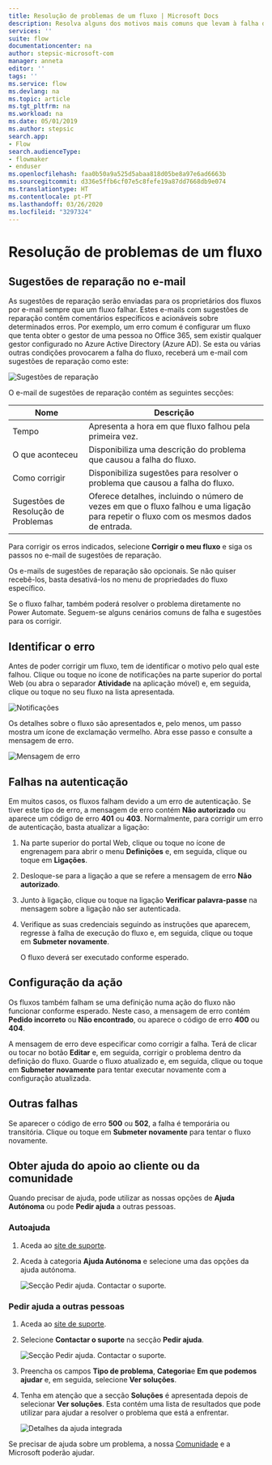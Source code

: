 ```yaml
---
title: Resolução de problemas de um fluxo | Microsoft Docs
description: Resolva alguns dos motivos mais comuns que levam à falha dos fluxos
services: ''
suite: flow
documentationcenter: na
author: stepsic-microsoft-com
manager: anneta
editor: ''
tags: ''
ms.service: flow
ms.devlang: na
ms.topic: article
ms.tgt_pltfrm: na
ms.workload: na
ms.date: 05/01/2019
ms.author: stepsic
search.app:
- Flow
search.audienceType:
- flowmaker
- enduser
ms.openlocfilehash: faa0b50a9a525d5abaa818d05be8a97e6ad6663b
ms.sourcegitcommit: d336e5ffb6cf07e5c8fefe19a87dd7668db9e074
ms.translationtype: HT
ms.contentlocale: pt-PT
ms.lasthandoff: 03/26/2020
ms.locfileid: "3297324"
---
```

# <a name="troubleshooting-a-flow"></a>Resolução de problemas de um fluxo


## <a name="repair-tips-in-email"></a>Sugestões de reparação no e-mail

As sugestões de reparação serão enviadas para os proprietários dos fluxos por e-mail sempre que um fluxo falhar. Estes e-mails com sugestões de reparação contêm comentários específicos e acionáveis sobre determinados erros. Por exemplo, um erro comum é configurar um fluxo que tenta obter o gestor de uma pessoa no Office 365, sem existir qualquer gestor configurado no Azure Active Directory (Azure AD). Se esta ou várias outras condições provocarem a falha do fluxo, receberá um e-mail com sugestões de reparação como este:

![Sugestões de reparação](media/fix-flow-failures/repair-tips-email.png)

O e-mail de sugestões de reparação contém as seguintes secções:

Nome|Descrição
---|---
Tempo|Apresenta a hora em que fluxo falhou pela primeira vez.
O que aconteceu|Disponibiliza uma descrição do problema que causou a falha do fluxo.
Como corrigir|Disponibiliza sugestões para resolver o problema que causou a falha do fluxo.
Sugestões de Resolução de Problemas|Oferece detalhes, incluindo o número de vezes em que o fluxo falhou e uma ligação para repetir o fluxo com os mesmos dados de entrada.

Para corrigir os erros indicados, selecione **Corrigir o meu fluxo** e siga os passos no e-mail de sugestões de reparação.

Os e-mails de sugestões de reparação são opcionais. Se não quiser recebê-los, basta desativá-los no menu de propriedades do fluxo específico.

Se o fluxo falhar, também poderá resolver o problema diretamente no Power Automate.  Seguem-se alguns cenários comuns de falha e sugestões para os corrigir.

## <a name="identify-the-error"></a>Identificar o erro
Antes de poder corrigir um fluxo, tem de identificar o motivo pelo qual este falhou. Clique ou toque no ícone de notificações na parte superior do portal Web (ou abra o separador **Atividade** na aplicação móvel) e, em seguida, clique ou toque no seu fluxo na lista apresentada.

![Notificações](./media/fix-flow-failures/notifications-toolbar.png)

Os detalhes sobre o fluxo são apresentados e, pelo menos, um passo mostra um ícone de exclamação vermelho. Abra esse passo e consulte a mensagem de erro.

![Mensagem de erro](./media/fix-flow-failures/flow-run-failure.png)


## <a name="authentication-failures"></a>Falhas na autenticação
Em muitos casos, os fluxos falham devido a um erro de autenticação. Se tiver este tipo de erro, a mensagem de erro contém **Não autorizado** ou aparece um código de erro **401** ou **403**. Normalmente, para corrigir um erro de autenticação, basta atualizar a ligação:

1. Na parte superior do portal Web, clique ou toque no ícone de engrenagem para abrir o menu **Definições** e, em seguida, clique ou toque em **Ligações**.
2. Desloque-se para a ligação a que se refere a mensagem de erro **Não autorizado**.
3. Junto à ligação, clique ou toque na ligação **Verificar palavra-passe** na mensagem sobre a ligação não ser autenticada.
4. Verifique as suas credenciais seguindo as instruções que aparecem, regresse à falha de execução do fluxo e, em seguida, clique ou toque em **Submeter novamente**.
   
    O fluxo deverá ser executado conforme esperado.

## <a name="action-configuration"></a>Configuração da ação
Os fluxos também falham se uma definição numa ação do fluxo não funcionar conforme esperado. Neste caso, a mensagem de erro contém **Pedido incorreto** ou **Não encontrado**, ou aparece o código de erro **400** ou **404**.

A mensagem de erro deve especificar como corrigir a falha. Terá de clicar ou tocar no botão **Editar** e, em seguida, corrigir o problema dentro da definição do fluxo. Guarde o fluxo atualizado e, em seguida, clique ou toque em **Submeter novamente** para tentar executar novamente com a configuração atualizada.

## <a name="other-failures"></a>Outras falhas
Se aparecer o código de erro **500** ou **502**, a falha é temporária ou transitória. Clique ou toque em **Submeter novamente** para tentar o fluxo novamente.

## <a name="getting-help-from-support-or-the-community"></a>Obter ajuda do apoio ao cliente ou da comunidade

Quando precisar de ajuda, pode utilizar as nossas opções de **Ajuda Autónoma** ou pode **Pedir ajuda** a outras pessoas.

### <a name="self-help"></a>Autoajuda 

1. Aceda ao [site de suporte](https://flow.microsoft.com/support/).
1. Aceda à categoria **Ajuda Autónoma** e selecione uma das opções da ajuda autónoma.

    ![Secção Pedir ajuda. Contactar o suporte.](media/fix-flow-failures/self-help-section.png)
### <a name="ask-for-help-from-others"></a>Pedir ajuda a outras pessoas

1. Aceda ao [site de suporte](https://flow.microsoft.com/support/).
1. Selecione **Contactar o suporte** na secção **Pedir ajuda**.
    
    ![Secção Pedir ajuda. Contactar o suporte.](media/fix-flow-failures/ask-for-help.png)

1. Preencha os campos **Tipo de problema**, **Categoria**e **Em que podemos ajudar** e, em seguida, selecione **Ver soluções**. 

1. Tenha em atenção que a secção **Soluções** é apresentada depois de selecionar **Ver soluções**. Esta contém uma lista de resultados que pode utilizar para ajudar a resolver o problema que está a enfrentar. 

    ![Detalhes da ajuda integrada](media/fix-flow-failures/integrated-helper-details.png)

Se precisar de ajuda sobre um problema, a nossa [Comunidade](https://go.microsoft.com/fwlink/?LinkID=787467) e a Microsoft poderão ajudar. 

